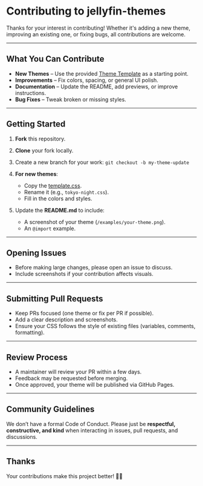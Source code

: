 # Contributing to jellyfin-themes

Thanks for your interest in contributing! Whether it's adding a new theme, improving an existing one, or fixing bugs, all contributions are welcome.

---

## What You Can Contribute
- **New Themes** – Use the provided [Theme Template](./template.css) as a starting point.
- **Improvements** – Fix colors, spacing, or general UI polish.
- **Documentation** – Update the README, add previews, or improve instructions.
- **Bug Fixes** – Tweak broken or missing styles.

---

## Getting Started
1. **Fork** this repository.
2. **Clone** your fork locally.
3. Create a new branch for your work:  `git checkout -b my-theme-update`
4. **For new themes**:
   * Copy the [template.css](./template.css).
   * Rename it (e.g., `tokyo-night.css`).
   * Fill in the colors and styles.
5. Update the **README.md** to include:

   * A screenshot of your theme (`/examples/your-theme.png`).
   * An `@import` example.

---

## Opening Issues

* Before making large changes, please open an issue to discuss.
* Include screenshots if your contribution affects visuals.

---

## Submitting Pull Requests

* Keep PRs focused (one theme or fix per PR if possible).
* Add a clear description and screenshots.
* Ensure your CSS follows the style of existing files (variables, comments, formatting).

---

## Review Process

* A maintainer will review your PR within a few days.
* Feedback may be requested before merging.
* Once approved, your theme will be published via GitHub Pages.

---

## Community Guidelines

We don’t have a formal Code of Conduct. Please just be **respectful, constructive, and kind** when interacting in issues, pull requests, and discussions.

---

## Thanks

Your contributions make this project better! 🎨✨
